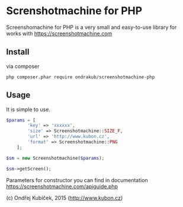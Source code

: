 
Screnshotmachine for PHP
================================

Screenshomachine for PHP is a very small and easy-to-use library for works with https://screenshotmachine.com

Install
-------
via composer

```
php composer.phar require ondrakub/screenshotmachine-php
```

Usage
-----
It is simple to use.

```php
$params = [
		'key' => 'xxxxxx',
		'size' => Screenshotmachine::SIZE_F,
		'url' => 'http://www.kubon.cz',
		'format' => Screenshotmachine::PNG
	];

$sm = new Screenshotmachine($params);

$sm->getScreen();
```

Parameters for constructor you can find in documentation https://screenshotmachine.com/apiguide.php

(c) Ondřej Kubíček, 2015 (http://www.kubon.cz)